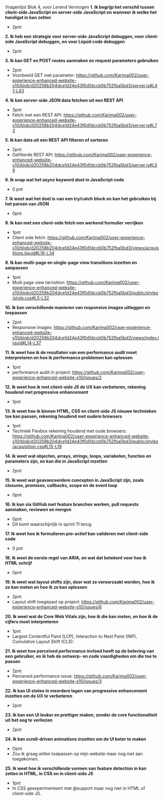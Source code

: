 Vragenlijst Blok 4, voor Lerend Vermogen
__1. Ik begrijp het verschil tussen client-side JavaScript en server-side JavaScript en wanneer ik welke het handigst in kan zetten__
- 2pnt

__2. Ik heb een strategie voor server-side JavaScript debuggen, voor client-side JavaScript debuggen, en voor Liquid code debuggen__ 
- 2pnt

__3. Ik kan GET en POST routes aanmaken en request parameters gebruiken__
- 2pnt
- Voorbeeld GET met parameter: https://github.com/Karima002/user-experience-enhanced-website-s10/blob/d20258b204dce1d24e43f0d1dccb0b752fba5bd3/server.js#L41-L43

__4. Ik kan server-side JSON data fetchen uit een REST API__
- 3pnt
- Fetch met een REST API: https://github.com/Karima002/user-experience-enhanced-website-s10/blob/d20258b204dce1d24e43f0d1dccb0b752fba5bd3/server.js#L73

__5. Ik kan data uit een REST API filteren of sorteren__
 - 2pnt
 - Gefilterde REST API: https://github.com/Karima002/user-experience-enhanced-website-s10/blob/d20258b204dce1d24e43f0d1dccb0b752fba5bd3/server.js#L59


__6. Ik snap wat het async keyword doet in JavaScript code__
- 0 pnt

__7. Ik weet wat het doel is van een try/catch block en kan het gebruiken bij het parsen van JSON__
- 0pnt

__8. Ik kan met een client-side fetch een werkend formulier verrijken__
- 1pnt
- Client side fetch: https://github.com/Karima002/user-experience-enhanced-website-s10/blob/d20258b204dce1d24e43f0d1dccb0b752fba5bd3/views/acquisitions.liquid#L18-L34

__9. Ik kan multi-page en single-page view transitions inzetten en aanpassen__
- 1pnt
- Multi page view tarnsition: https://github.com/Karima002/user-experience-enhanced-website-s10/blob/d20258b204dce1d24e43f0d1dccb0b752fba5bd3/public/styles/style.css#L5-L32

__10. Ik kan verschillende manieren van responsive images uitleggen en toepassen__
- 2pnt
- Responsive images: https://github.com/Karima002/user-experience-enhanced-website-s10/blob/d20258b204dce1d24e43f0d1dccb0b752fba5bd3/views/index.liquid#L14-L37
 
__11. Ik weet hoe ik de resultaten van een performance audit moet interpreteren en hoe ik performance problemen kan oplossen__
- 1pnt
- performance audit in project: https://github.com/Karima002/user-experience-enhanced-website-s10/issues/2

__12. Ik weet hoe ik met client-side JS de UX kan verbeteren, rekening houdend met progressive enhancement__
- 1pnt


__13. Ik weet hoe ik binnen HTML, CSS en client-side JS nieuwe technieken toe kan passen, rekening houdend met oudere browsers__
- 1pnt
- Techniek Flexbox rekening houdend met oude browsers: https://github.com/Karima002/user-experience-enhanced-website-s10/blob/d20258b204dce1d24e43f0d1dccb0b752fba5bd3/public/styles/acquisition.css#L15-L19

__14. Ik weet wat objecten, arrays, strings, loops, variabelen, functies en parameters zijn, en kan die in JavaScript inzetten__
- 2pnt

__15. Ik weet wat geavanceerdere concepten in JavaScript zijn, zoals closures, promises, callbacks, scope en de event loop__
- 0pnt

__16. Ik kan via GitHub met feature branches werken, pull requests aanmaken, reviewen en mergen__
- 0pnt 
- Dit komt waarschijnlijk in sprint 11 terug

__17. Ik weet hoe ik formulieren pro-actief kan valideren met client-side code__
- 0 pnt

__18. Ik weet de eerste regel van ARIA, en wat dat betekent voor hoe ik HTML schrijf__
- 0pnt

__19. Ik weet wat layout shifts zijn, door wat ze veroorzaakt worden, hoe ik ze kan meten en hoe ik ze kan oplossen__
- 2pnt
- Layout shift toegepast op project: https://github.com/Karima002/user-experience-enhanced-website-s10/issues/6

__20. Ik weet wat de Core Web Vitals zijn, hoe ik die kan meten, en hoe ik de cijfers moet interpreteren__
 - 1pnt
- Largest Contentful Paint (LCP), Interaction to Next Paint (INP), Cumulative Layout Shift (CLS):

__21. Ik weet hoe perceived performance invloed heeft op de beleving van een gebruiker, en ik heb de ontwerp- en code vaardigheden om die toe te passen__
- 2pnt
- Percieved performance issue: https://github.com/Karima002/user-experience-enhanced-website-s10/issues/3

__22. Ik kan UI states in meerdere lagen van progressive enhancement inzetten om de UX te verbeteren__
- 2pnt

__23. Ik kan een UI leuker en prettiger maken, zonder de core functionaliteit uit het oog te verliezen__
- 2pnt

__24. Ik kan scroll-driven animations inzetten om de UI beter te maken__
- Opnt
- Zou ik graag willen toepassen op mijn website maar nog niet aan toegekomen. 

__25. Ik weet hoe ik verschillende vormen van feature detection in kan zetten in HTML, in CSS en in client-side JS__
 - 1pnt
 - In CSS geexperimenteert met @support maar nog niet in HTML of client-side JS.